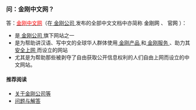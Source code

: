 ### 问：金刚中文网？
答：[<font color="Red">金刚中文网</font>](https://www.atozitpro.net/zh/)（在[ 金刚公司 ](https://a2zitpro.github.io/web/金刚公司)发布的全部中文文档中亦简称<font color="black"> 金刚网 </font>、<font color="black"> 官网 </font>）：
- 是[ 金刚公司 ](https://a2zitpro.github.io/web/金刚公司)旗下网站之一
- 是为帮助讲汉语、写中文的全球华人群体使用[ 金刚产品 ](https://a2zitpro.github.io/web/金刚产品)和[ 金刚服务 ](https://a2zitpro.github.io/web/金刚服务)、助力其[ 安全上网 ](https://a2zitpro.github.io/web/金刚产品与服务的价值)而设立的网站
- 尤其是为帮助那些被剥夺了自由获取公开信息权利的人们自由上网而设立的中文网站。

#### 推荐阅读

- [关于金刚公司等](https://a2zitpro.github.io/web/list_a2zitpro)
- [问题与解答](https://a2zitpro.github.io/web/列表-问题与解答)

